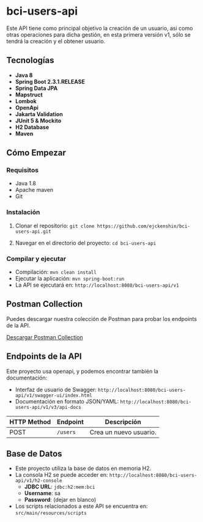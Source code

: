 # bci-users-api
Este API tiene como principal objetivo la creación de un usuario, asi como otras operaciones para dicha gestión, en esta primera versión v1, sólo se tendrá la creación y el obtener usuario.
## Tecnologías
- **Java 8**
- **Spring Boot 2.3.1.RELEASE**
- **Spring Data JPA**
- **Mapstruct**
- **Lombok**
- **OpenApi**
- **Jakarta Validation**
- **JUnit 5 & Mockito**
- **H2 Database**
- **Maven**

## Cómo Empezar
### Requisitos
- Java 1.8
- Apache maven
- Git

### Instalación
1. Clonar el repositorio:
`git clone https://github.com/ejckenshin/bci-users-api.git`

2. Navegar en el directorio del proyecto:
`cd bci-users-api`

### Compilar y ejecutar
- Compilación: `mvn clean install`
- Ejecutar la aplicación: `mvn spring-boot:run`
- La API se ejecutará en: `http://localhost:8080/bci-users-api/v1`

## Postman Collection

Puedes descargar nuestra colección de Postman para probar los endpoints de la API.

[Descargar Postman Collection](https://raw.githubusercontent.com/ejckenshin/bci-users-api/refs/heads/master/bci-users-api.postman_collection.json)

## Endpoints de la API

Este proyecto usa openapi, y podemos encontrar también la documentación:
- Interfaz de usuario de Swagger: `http://localhost:8080/bci-users-api/v1/swagger-ui/index.html`
- Documentación en formato JSON/YAML: `http://localhost:8080/bci-users-api/v1/v3/api-docs`

| HTTP Method | Endpoint      | Descripción                  |
|-------------|---------------|------------------------------|
| POST        | `/users`      | Crea un nuevo usuario.       |

## Base de Datos
- Este proyecto utiliza la base de datos en memoria H2.
- La consola H2 se puede acceder en: `http://localhost:8080/bci-users-api/v1/h2-console`
    - **JDBC URL**: `jdbc:h2:mem:bci`
    - **Username**: sa
    - **Password**: (dejar en blanco)
- Los scripts relacionados a este API se encuentra en: `src/main/resources/scripts`